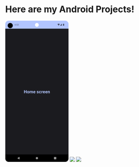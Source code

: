 # Here are my Android Projects!

<img src="BasicNavigationCompose/prints/print_home_screen.png" width="200"/> <img src="https://github.com/igor-bt/android/assets/89407701/738bb271-ba53-4081-8e29-77242b286833" width="200"/> <img src="https://github.com/igor-bt/testes/assets/89407701/215d1787-220d-4a73-a91a-dc4557886181" width="210"/>

#
